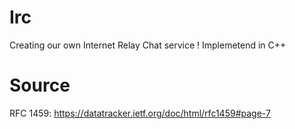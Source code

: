 # Irc
Creating our own Internet Relay Chat service ! Implemetend in C++

# Source
RFC 1459: https://datatracker.ietf.org/doc/html/rfc1459#page-7
